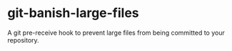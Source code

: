 # git-banish-large-files
A git pre-receive hook to prevent large files from being committed to your repository.
